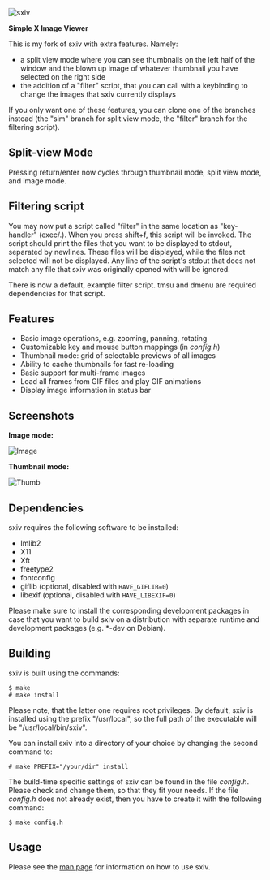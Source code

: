 ![sxiv](http://muennich.github.com/sxiv/img/logo.png "sxiv")

**Simple X Image Viewer**

This is my fork of sxiv with extra features. Namely:
* a split view mode where you can see thumbnails on the left half of the window and the blown up image of whatever thumbnail you have selected on the right side
* the addition of a "filter" script, that you can call with a keybinding to change the images that sxiv currently displays

If you only want one of these features, you can clone one of the branches instead (the "sim" branch for split view mode, the "filter" branch for the filtering script).

Split-view Mode
--------
Pressing return/enter now cycles through thumbnail mode, split view mode, and image mode.

Filtering script
--------
You may now put a script called "filter" in the same location as "key-handler" (exec/.). 
When you press shift+f, this script will be invoked. The script should print the files that you want to be displayed to stdout, separated by newlines. These files will be displayed, while the files not selected will not be displayed. Any line of the script's stdout that does not match any file that sxiv was originally opened with will be ignored.

There is now a default, example filter script. tmsu and dmenu are required dependencies for that script. 

Features
--------

* Basic image operations, e.g. zooming, panning, rotating
* Customizable key and mouse button mappings (in *config.h*)
* Thumbnail mode: grid of selectable previews of all images
* Ability to cache thumbnails for fast re-loading
* Basic support for multi-frame images
* Load all frames from GIF files and play GIF animations
* Display image information in status bar


Screenshots
-----------

**Image mode:**

![Image](http://muennich.github.com/sxiv/img/image.png "Image mode")

**Thumbnail mode:**

![Thumb](http://muennich.github.com/sxiv/img/thumb.png "Thumb mode")


Dependencies
------------

sxiv requires the following software to be installed:

  * Imlib2
  * X11
  * Xft
  * freetype2
  * fontconfig
  * giflib (optional, disabled with `HAVE_GIFLIB=0`)
  * libexif (optional, disabled with `HAVE_LIBEXIF=0`)

Please make sure to install the corresponding development packages in case that
you want to build sxiv on a distribution with separate runtime and development
packages (e.g. *-dev on Debian).


Building
--------

sxiv is built using the commands:

    $ make
    # make install

Please note, that the latter one requires root privileges.
By default, sxiv is installed using the prefix "/usr/local", so the full path
of the executable will be "/usr/local/bin/sxiv".

You can install sxiv into a directory of your choice by changing the second
command to:

    # make PREFIX="/your/dir" install

The build-time specific settings of sxiv can be found in the file *config.h*.
Please check and change them, so that they fit your needs.
If the file *config.h* does not already exist, then you have to create it with
the following command:

    $ make config.h


Usage
-----

Please see the [man page](http://muennich.github.com/sxiv/sxiv.1.html) for
information on how to use sxiv.
